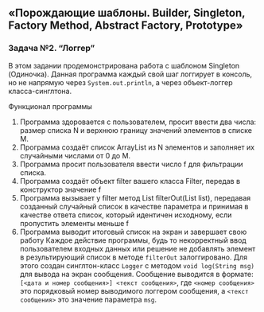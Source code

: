 ## «Порождающие шаблоны. Builder, Singleton, Factory Method, Abstract Factory, Prototype»
### Задача №2. “Логгер”

В этом задании продемонстрирована работа с шаблоном Singleton (Одиночка).
Данная программа каждый свой шаг логгирует в консоль, но не напрямую через ```System.out.println```, а через объект-логгер класса-синглтона.

Функционал программы

1. Программа здоровается с пользователем, просит ввести два числа: размер списка N и верхнюю границу значений элементов в списке M.
2. Программа создаёт список ArrayList из N элементов и заполняет их случайными числами от 0 до M.
3. Программа просит пользователя ввести число f для фильтрации списка.
4. Программа создаёт объект filter вашего класса Filter, передав в конструктор значение f
5. Программа вызывает у filter метод List<Integer> filterOut(List<Integer> list), передавая созданный случайный список в качестве параметра и принимая в качестве ответа список, который идентичен исходному, если пропустить элементы меньше f
6. Программа выводит итоговый список на экран и завершает свою работу
   Каждое действие программы, будь то некорректный ввод пользователем входных данных или решение не добавлять элемент в результирующий список в методе ```filterOut``` залоггировано. Для этого создан синглтон-класс ```Logger``` с методом ```void log(String msg)``` для вывода на экран сообщения. Сообщение выводится в формате: ```[<дата и номер сообщения>] <текст сообщения>```, где ```<номер сообщения>``` это порядковый номер выводимого логгером сообщения, а ```<текст сообщения>``` это значение параметра ```msg```.